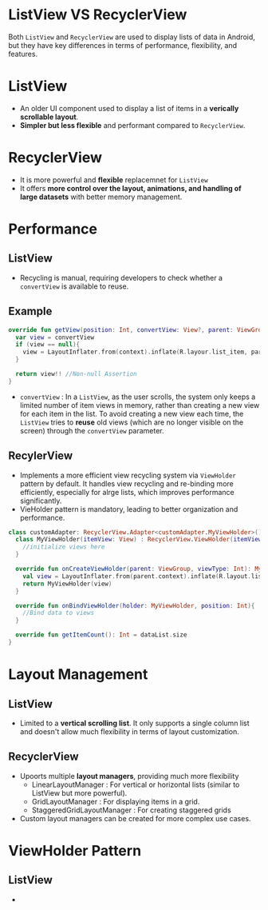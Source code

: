 # ListView VS RecyclerView
Both `ListView` and `RecyclerView` are used to display lists of data in Android, but they have key differences in terms of performance, flexibility, and features.

# ListView
- An older UI component used to display a list of items in a **verically scrollable layout**.
- **Simpler but less flexible** and performant compared to `RecyclerView`.

# RecyclerView
- It is more powerful and **flexible** replacemnet for `ListView`
- It offers **more control over the layout, animations, and handling of large datasets** with better memory management.

# Performance
## ListView
- Recycling is manual, requiring developers to check whether a `convertView` is available to reuse.

## Example
```kt
override fun getView(position: Int, convertView: View?, parent: ViewGroup): View{
  var view = convertView
  if (view == null){
    view = LayoutInflater.from(context).inflate(R.layour.list_item, parent, false)
  }

  return view!! //Non-null Assertion
}
```
- `convertView` : In a `ListView`, as the user scrolls, the system only keeps a limited number of item views in memory, rather than creating a new view for each item in the list.
  To avoid creating a new view each time, the `ListView` tries to **reuse** old views (which are no longer visible on the screen) through the `convertView` parameter.

## RecylerView
- Implements a more efficient view recycling system via `ViewHolder` pattern by default. It handles view recycling and re-binding more efficiently, especially for alrge lists, which improves performance significantly.
- VieHolder pattern is mandatory, leading to better organization and performance.

```kt
class customAdapter: RecyclerView.Adapter<customAdapter.MyViewHolder>(){
  class MyViewHolder(itemView: View) : RecyclerView.ViewHolder(itemView){
    //initialize views here
  }

  override fun onCreateViewHolder(parent: ViewGroup, viewType: Int): MyViewHolder {
    val view = LayoutInflater.from(parent.context).inflate(R.layout.list_item, parent, false)
    return MyViewHolder(view)
  }

  override fun onBindViewHolder(holder: MyViewHolder, position: Int){
    //Bind data to views
  }  

  override fun getItemCount(): Int = dataList.size
}
```

# Layout Management

## ListView
- Limited to a **vertical scrolling list**. It only supports a single column list and doesn't allow much flexibility in terms of layout customization.

## RecyclerView
- Upoorts multiple **layout managers**, providing much more flexibility
  - LinearLayoutManager : For vertical or horizontal lists (similar to ListView but more powerful).
  - GridLayoutManager : For displaying items in a grid.
  - StaggeredGridLayoutManager : For creating staggered grids
- Custom layout managers can be created for more complex use cases.

# ViewHolder Pattern

## ListView
-
